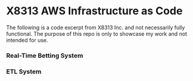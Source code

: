 # X8313 AWS Infrastructure as Code
The following is a code excerpt from X8313 Inc. and not necessarily fully functional. The purpose of this repo is only to showcase my work and not intended for use.

### Real-Time Betting System

### ETL System
